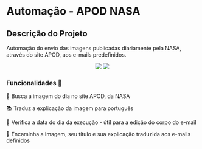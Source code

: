 # Automação - APOD NASA

## Descrição do Projeto
Automação do envio das imagens publicadas diariamente pela NASA, através do site APOD, aos e-mails predefinidos.

<center>
    <p>
    <img src="https://img.shields.io/static/v1?label=Linguagem&message=python&color=blue&style=for-the-badge"/> 
    <img src="https://img.shields.io/static/v1?label=python&message=3.8.9&color=green&style=for-the-badge"/>
    </p>
</center>

### Funcionalidades :checkered_flag:
🚀 Busca a imagem do dia no site APOD, da NASA

:books: Traduz a explicação da imagem para português

:date: Verifica a data do dia da execução - útil para a edição do corpo do e-mail

:e-mail: Encaminha a Imagem, seu título e sua explicação traduzida aos e-mails definidos